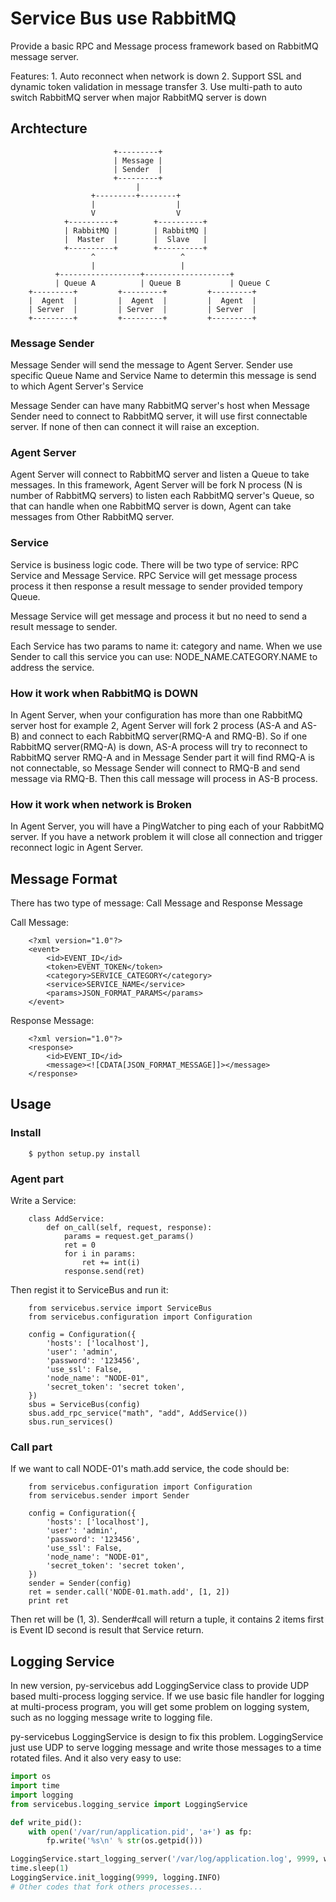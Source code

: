 # Service Bus use RabbitMQ

Provide a basic RPC and Message process framework based on RabbitMQ message server.

Features:
	1. Auto reconnect when network is down
	2. Support SSL and dynamic token validation in message transfer
	3. Use multi-path to auto switch RabbitMQ server when major RabbitMQ server is down

## Archtecture

						   +---------+
						   | Message |
						   | Sender  |
						   +---------+
						   		|
					  +---------+--------+
					  |  				 |
					  V  				 V
				+----------+		+----------+
				| RabbitMQ |		| RabbitMQ |
				|  Master  |		|  Slave   |
				+----------+		+----------+
					  ^					  ^
					  |					  |
			  +------------------+-------------------+
			  | Queue A			 | Queue B			 | Queue C
		+---------+			+---------+			+---------+
		|  Agent  |			|  Agent  |			|  Agent  |
		| Server  |			| Server  |			| Server  |
		+---------+			+---------+			+---------+

### Message Sender

Message Sender will send the message to Agent Server. Sender use specific Queue Name and Service Name to determin this message is send to which Agent Server's Service

Message Sender can have many RabbitMQ server's host when Message Sender need to connect to RabbitMQ server, it will use first connectable server. If none of then can connect it will raise an exception.

### Agent Server

Agent Server will connect to RabbitMQ server and listen a Queue to take messages. In this framework, Agent Server will be fork N process (N is number of RabbitMQ servers) to listen each RabbitMQ server's Queue, so that can handle when one RabbitMQ server is down, Agent can take messages from Other RabbitMQ server.

### Service

Service is business logic code. There will be two type of service: RPC Service and Message Service.
RPC Service will get message process process it then response a result message to sender provided tempory Queue.

Message Service will get message and process it but no need to send a result message to sender.

Each Service has two params to name it: category and name. When we use Sender to call this service you can use: NODE_NAME.CATEGORY.NAME to address the service.

### How it work when RabbitMQ is DOWN

In Agent Server, when your configuration has more than one RabbitMQ server host for example 2, Agent Server will fork 2 process (AS-A and AS-B) and connect to each RabbitMQ server(RMQ-A and RMQ-B). So if one RabbitMQ server(RMQ-A) is down, AS-A process will try to reconnect to RabbitMQ server RMQ-A and in Message Sender part it will find RMQ-A is not connectable, so Message Sender will connect to RMQ-B and send message via RMQ-B. Then this call message will process in AS-B process.

### How it work when network is Broken

In Agent Server, you will have a PingWatcher to ping each of your RabbitMQ server. If you have a network problem it will close all connection and trigger reconnect logic in Agent Server.


## Message Format

There has two type of message: Call Message and Response Message

Call Message:

		<?xml version="1.0"?>
		<event>
			<id>EVENT_ID</id>
			<token>EVENT_TOKEN</token>
			<category>SERVICE_CATEGORY</category>
			<service>SERVICE_NAME</service>
			<params>JSON_FORMAT_PARAMS</params>
		</event>

Response Message:

		<?xml version="1.0"?>
		<response>
			<id>EVENT_ID</id>
			<message><![CDATA[JSON_FORMAT_MESSAGE]]></message>
		</response>

## Usage

### Install

		$ python setup.py install

### Agent part

Write a Service:

		class AddService:
			def on_call(self, request, response):
				params = request.get_params()
				ret = 0
				for i in params:
					ret += int(i)
				response.send(ret)

Then regist it to ServiceBus and run it:

		from servicebus.service import ServiceBus
		from servicebus.configuration import Configuration

		config = Configuration({
			'hosts': ['localhost'],
			'user': 'admin',
			'password': '123456',
			'use_ssl': False,
			'node_name': "NODE-01",
			'secret_token': 'secret token',
		})
		sbus = ServiceBus(config)
		sbus.add_rpc_service("math", "add", AddService())
		sbus.run_services()

### Call part

If we want to call NODE-01's math.add service, the code should be:

		from servicebus.configuration import Configuration
		from servicebus.sender import Sender

		config = Configuration({
			'hosts': ['localhost'],
			'user': 'admin',
			'password': '123456',
			'use_ssl': False,
			'node_name': "NODE-01",
			'secret_token': 'secret token',
		})
		sender = Sender(config)
		ret = sender.call('NODE-01.math.add', [1, 2])
		print ret

Then ret will be (1, 3). Sender#call will return a tuple, it contains 2 items first is Event ID second is result that Service return.

## Logging Service

In new version, py-servicebus add LoggingService class to provide UDP based multi-process logging service. If we use basic file handler for logging at multi-process program, you will get some problem on logging system, such as no logging message write to logging file.

py-servicebus LoggingService is design to fix this problem. LoggingService just use UDP to serve logging message and write those messages to a time rotated files. And it also very easy to use:
```python
import os
import time
import logging
from servicebus.logging_service import LoggingService

def write_pid():
    with open('/var/run/application.pid', 'a+') as fp:
        fp.write('%s\n' % str(os.getpid()))

LoggingService.start_logging_server('/var/log/application.log', 9999, write_pid)
time.sleep(1)
LoggingService.init_logging(9999, logging.INFO)
# Other codes that fork others processes...
```
